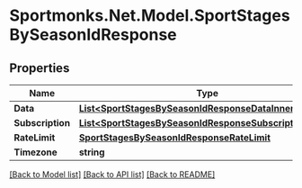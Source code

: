 # Sportmonks.Net.Model.SportStagesBySeasonIdResponse

## Properties

Name | Type | Description | Notes
------------ | ------------- | ------------- | -------------
**Data** | [**List&lt;SportStagesBySeasonIdResponseDataInner&gt;**](SportStagesBySeasonIdResponseDataInner.md) |  | [optional] 
**Subscription** | [**List&lt;SportStagesBySeasonIdResponseSubscriptionInner&gt;**](SportStagesBySeasonIdResponseSubscriptionInner.md) |  | [optional] 
**RateLimit** | [**SportStagesBySeasonIdResponseRateLimit**](SportStagesBySeasonIdResponseRateLimit.md) |  | [optional] 
**Timezone** | **string** |  | [optional] 

[[Back to Model list]](../README.md#documentation-for-models) [[Back to API list]](../README.md#documentation-for-api-endpoints) [[Back to README]](../README.md)

